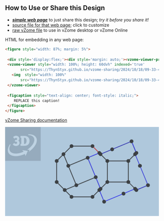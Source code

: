 
## How to Use or Share this Design

 - [***simple web page***](<https://ThynStyx.github.io/vzome-sharing/2024/10/18/09-33-43-rearranged-Davids-oct-to-square/>) to just share this design; *try it before you share it!*
 - [source file for that web page](<https://github.com/ThynStyx/vzome-sharing/edit/main/2024/10/18/09-33-43-rearranged-Davids-oct-to-square/index.md>); click to customize
 - [raw vZome file](<https://raw.githubusercontent.com/ThynStyx/vzome-sharing/main/2024/10/18/09-33-43-rearranged-Davids-oct-to-square/rearranged-Davids-oct-to-square.vZome>) to use in vZome desktop or vZome Online
 
 HTML for embedding in any web page:
 ```html
<figure style="width: 87%; margin: 5%">
  
  <div style='display:flex;'><div style='margin: auto;'><vzome-viewer-previous label='prev step'></vzome-viewer-previous><vzome-viewer-next label='next step'></vzome-viewer-next></div></div>
  <vzome-viewer style="width: 100%; height: 60dvh" indexed='true'
        src="https://ThynStyx.github.io/vzome-sharing/2024/10/18/09-33-43-rearranged-Davids-oct-to-square/rearranged-Davids-oct-to-square.vZome" >
    <img  style="width: 100%"
        src="https://ThynStyx.github.io/vzome-sharing/2024/10/18/09-33-43-rearranged-Davids-oct-to-square/rearranged-Davids-oct-to-square.png" >
  </vzome-viewer>

  <figcaption style="text-align: center; font-style: italic;">
     REPLACE this caption!
  </figcaption>
</figure>

 ```

[vZome Sharing documentation](https://vzome.github.io/vzome/sharing.html#how-it-works)

![Image](<rearranged-Davids-oct-to-square.png>)

